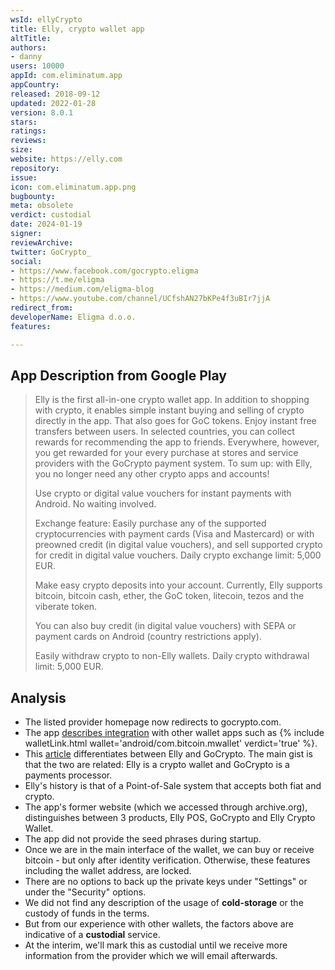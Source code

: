 ```yaml
---
wsId: ellyCrypto
title: Elly, crypto wallet app
altTitle: 
authors:
- danny
users: 10000
appId: com.eliminatum.app
appCountry: 
released: 2018-09-12
updated: 2022-01-28
version: 8.0.1
stars: 
ratings: 
reviews: 
size: 
website: https://elly.com
repository: 
issue: 
icon: com.eliminatum.app.png
bugbounty: 
meta: obsolete
verdict: custodial
date: 2024-01-19
signer: 
reviewArchive: 
twitter: GoCrypto_
social:
- https://www.facebook.com/gocrypto.eligma
- https://t.me/eligma
- https://medium.com/eligma-blog
- https://www.youtube.com/channel/UCfshAN27bKPe4f3uBIr7jjA
redirect_from: 
developerName: Eligma d.o.o.
features: 

---
```


## App Description from Google Play

> Elly is the first all-in-one crypto wallet app. In addition to shopping with crypto, it enables simple instant buying and selling of crypto directly in the app. That also goes for GoC tokens. Enjoy instant free transfers between users. In selected countries, you can collect rewards for recommending the app to friends. Everywhere, however, you get rewarded for your every purchase at stores and service providers with the GoCrypto payment system. To sum up: with Elly, you no longer need any other crypto apps and accounts!
>
> Use crypto or digital value vouchers for instant payments with Android. No waiting involved.
>
> Exchange feature: Easily purchase any of the supported cryptocurrencies with payment cards (Visa and Mastercard) or with preowned credit (in digital value vouchers), and sell supported crypto for credit in digital value vouchers. Daily crypto exchange limit: 5,000 EUR.
>
> Make easy crypto deposits into your account. Currently, Elly supports bitcoin, bitcoin cash, ether, the GoC token, litecoin, tezos and the viberate token.
>
> You can also buy credit (in digital value vouchers) with SEPA or payment cards on Android (country restrictions apply).
>
> Easily withdraw crypto to non-Elly wallets. Daily crypto withdrawal limit: 5,000 EUR.

## Analysis

- The listed provider homepage now redirects to gocrypto.com.
- The app [describes integration](https://web.gocrypto.com/hc/en-us/articles/360048704271-Can-GoCrypto-be-joined-by-all-types-of-crypto-wallets-or-are-there-any-limitations-) with other wallet apps such as {% include walletLink.html wallet='android/com.bitcoin.mwallet' verdict='true' %}.
- This [article](https://web.gocrypto.com/hc/en-us/articles/360054976031-What-is-the-difference-between-Elly-and-GoCrypto-) differentiates between Elly and GoCrypto. The main gist is that the two are related: Elly is a crypto wallet and GoCrypto is a payments processor.
- Elly's history is that of a Point-of-Sale system that accepts both fiat and crypto.
- The app's former website (which we accessed through archive.org), distinguishes between 3 products, Elly POS, GoCrypto and Elly Crypto Wallet.
- The app did not provide the seed phrases during startup.
- Once we are in the main interface of the wallet, we can buy or receive bitcoin - but only after identity verification. Otherwise, these features including the wallet address, are locked.
- There are no options to back up the private keys under "Settings" or under the "Security" options.
- We did not find any description of the usage of **cold-storage** or the custody of funds in the terms.
- But from our experience with other wallets, the factors above are indicative of a **custodial** service. 
- At the interim, we'll mark this as custodial until we receive more information from the provider which we will email afterwards.

